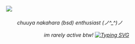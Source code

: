 ![](https://i.postimg.cc/KcDwr8jc/Untitled156-20250119194524.png)

<h6>ㅤ  ㅤchuuya nakahara (bsd) enthusiast (⁠ノ⁠^⁠_⁠^⁠)⁠ノ

ㅤㅤㅤㅤㅤㅤㅤㅤim rarely active btw!
[![Typing SVG](https://readme-typing-svg.demolab.com/?lines=“I’m+going+to+give+my+crew+orders+to+prepare+for+battle.+Are+you+ready?”;“Of+course+I’m+ready.”;Chuuya+glanced+at+Dazai.;“Why+even+ask+that?”)](https://git.io/typing-svg)
